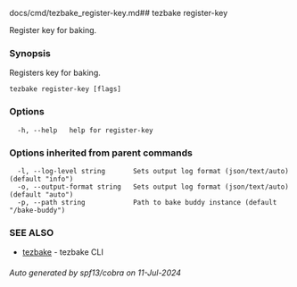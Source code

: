 docs/cmd/tezbake_register-key.md## tezbake register-key

Register key for baking.

### Synopsis

Registers key for baking.

```
tezbake register-key [flags]
```

### Options

```
  -h, --help   help for register-key
```

### Options inherited from parent commands

```
  -l, --log-level string       Sets output log format (json/text/auto) (default "info")
  -o, --output-format string   Sets output log format (json/text/auto) (default "auto")
  -p, --path string            Path to bake buddy instance (default "/bake-buddy")
```

### SEE ALSO

* [tezbake](/tezbake/reference/cmd/tezbake)	 - tezbake CLI

###### Auto generated by spf13/cobra on 11-Jul-2024
